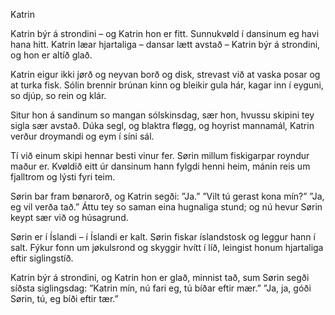 Katrin

Katrin býr á strondini – og Katrin hon er fitt.
Sunnukvøld í dansinum eg havi hana hitt.
Katrin læar hjartaliga – dansar lætt avstað –
Katrin býr á strondini, og hon er altíð glað.

Katrin eigur ikki jørð og neyvan borð og disk,
strevast við at vaska posar og at turka fisk.
Sólin brennir brúnan kinn og bleikir gula hár,
kagar inn í eyguni, so djúp, so rein og klár.

Situr hon á sandinum so mangan sólskinsdag,
sær hon, hvussu skipini tey sigla sær avstað.
Dúka segl, og blaktra fløgg, og hoyrist mannamál,
Katrin verður droymandi og eym í síni sál.

Tí við einum skipi hennar besti vinur fer.
Sørin millum fiskigarpar royndur maður er.
Kvøldið eitt úr dansinum hann fylgdi henni heim,
mánin reis um fjalltrom og lýsti fyri teim.

Sørin bar fram bønarorð, og Katrin segði: ”Ja.”
”Vilt tú gerast kona mín?” ”Ja, eg vil verða tað.”
Áttu tey so saman eina hugnaliga stund;
og nú hevur Sørin keypt sær við og húsagrund.

Sørin er í Íslandi – í Íslandi er kalt.
Sørin fiskar íslandstosk og leggur hann í salt.
Fýkur fonn um jøkulsrond og skyggir hvítt í líð,
leingist honum hjartaliga eftir siglingstíð.

Katrin býr á strondini, og Katrin hon er glað,
minnist tað, sum Sørin segði síðsta siglingsdag:
”Katrin mín, nú fari eg, tú bíðar eftir mær.”
”Ja, ja, góði Sørin, tú, eg bíði eftir tær.”
